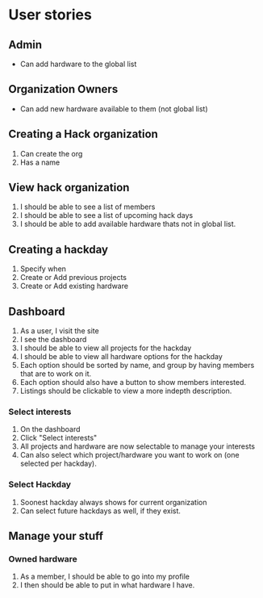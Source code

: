 # User stories

## Admin

- Can add hardware to the global list

## Organization Owners

- Can add new hardware available to them (not global list)

## Creating a Hack organization

1. Can create the org
2. Has a name

## View hack organization

1. I should be able to see a list of members
2. I should be able to see a list of upcoming hack days
3. I should be able to add available hardware thats not in global list.


## Creating a hackday

1. Specify when
2. Create or Add previous projects
3. Create or Add existing hardware

## Dashboard

1. As a user, I visit the site
2. I see the dashboard
3. I should be able to view all projects for the hackday
4. I should be able to view all hardware options for the hackday
5. Each option should be sorted by name, and group by having members that are to work on it.
6. Each option should also have a button to show members interested.
7. Listings should be clickable to view a more indepth description.

### Select interests

1. On the dashboard
2. Click "Select interests"
3. All projects and hardware are now selectable to manage your interests
4. Can also select which project/hardware you want to work on (one selected per hackday).


### Select Hackday

1. Soonest hackday always shows for current organization
2. Can select future hackdays as well, if they exist.

## Manage your stuff

### Owned hardware

1. As a member, I should be able to go into my profile
2. I then should be able to put in what hardware I have.
